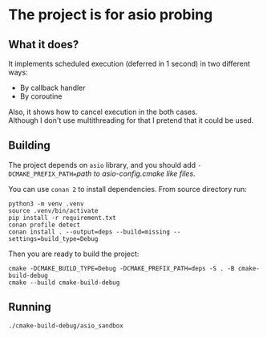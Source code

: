 # The project is for asio probing
## What it does?
It implements scheduled execution (deferred in 1 second) in two different ways:
- By callback handler
- By coroutine

Also, it shows how to cancel execution in the both cases.  
Although I don't use multithreading for that I pretend that it could be used.

## Building
The project depends on `asio` library, and you should add `-DCMAKE_PREFIX_PATH=`_path to asio-config.cmake like files_.

You can use `conan 2` to install dependencies. From source directory run:

```shell
python3 -m venv .venv
source .venv/bin/activate
pip install -r requirement.txt
conan profile detect
conan install . --output=deps --build=missing --settings=build_type=Debug
```

Then you are ready to build the project:
```shell
cmake -DCMAKE_BUILD_TYPE=Debug -DCMAKE_PREFIX_PATH=deps -S . -B cmake-build-debug
cmake --build cmake-build-debug
```

## Running
```shell
./cmake-build-debug/asio_sandbox
```
